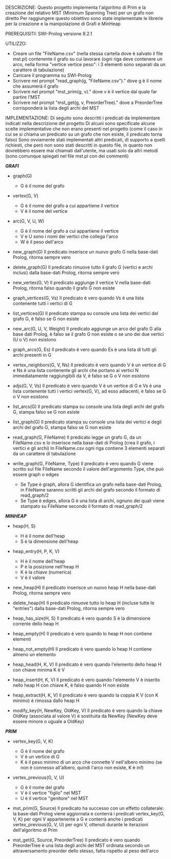 DESCRIZIONE:
Questo progetto implementa l'algoritmo di Prim e la creazione del
relativo MST (Minimum Spanning Tree) per un grafo non diretto
Per raggiungere questo obiettivo sono state implementate le librerie per la
creazione e la manipolazione di Grafi e MinHeap


PREREQUISITI:
SWI-Prolog versione 8.2.1


UTILIZZO: 
- Creare un file "FileName.csv" (nella stessa cartella dove è salvato il file
  mst.pl) contenente il grafo su cui lavorare (ogni riga deve contenere un
  arco, nella forma "vertice vertice peso": i 3 elementi sono separati
  da un carattere di tabulazione)
- Caricare il programma su SWI-Prolog
- Scrivere nel prompt "read_graph(g, "FileName.csv")." dove g è il nome che
  assumerà il grafo
- Scrivere nel prompt "mst_prim(g, v)." dove v è il vertice dal quale far
  partire l'MST
- Scrivere nel prompt "mst_get(g, v, PreorderTree)." dove a PreorderTree
  corrisponderà la lista degli archi del MST


IMPLEMENTAZIONE:
Di seguito sono descritti i predicati da implementare indicati nella
descrizione del progetto
Di alcuni sono specificate alcune scelte implementative che non erano
presenti nel progetto (come il caso in cui se si chiama un predicato su un
grafo che non esiste, il predicato torna falso)
Sono ovviamente stati implementati altri predicati, di supporto a quelli
richiesti, che però non sono stati descritti in questo file, in quanto non
dovrebbero essere mai chiamati dall'utente, ma usati solo da altri metodi
(sono comunque spiegati nel file mst.pl con dei commenti)


***GRAFI***

- graph(G)
	- G è il nome del grafo

- vertex(G, V)
	- G è il nome del grafo a cui appartiene il vertice
	- V è il nome del vertice

- arc(G, V, U, W)
	- G è il nome del grafo a cui appartiene il vertice
	- V e U sono i nomi dei vertici che collega l'arco
	- W è il peso dell'arco

- new_graph(G)
	Il predicato inserisce un nuovo grafo G nella base-dati Prolog,
	ritorna sempre vero

- delete_graph(G)
	Il predicato rimuove tutto il grafo G (vertici e archi inclusi)
	dalla base-dati Prolog, ritorna sempre vero

- new_vertex(G, V)
	Il predicato aggiunge il vertice V nella base-dati Prolog,
	ritorna falso quando il grafo G non esiste

- graph_vertices(G, Vs)
	Il predicato è vero quando Vs è una lista contenente
	tutti i vertici di G

- list_vertices(G)
	Il predicato stampa su console una lista dei vertici del grafo G,
	è falso se G non esiste

- new_arc(G, U, V, Weight)
	Il predicato aggiunge un arco del grafo G alla base dati Prolog,
	è falso se il grafo G non esiste o se uno dei due vertici (U o
	V) non esistono

- graph_arcs(G, Es)
	Il predicato è vero quando Es è una lista di tutti gli archi
	presenti in G

- vertex_neighbors(G, V, Ns)
	Il predicato è vero quando V è un vertice di G e Ns è una lista
	contenente gli archi che portano ai vertici N immediatamente
	raggiungibili da V, è falso se G o V non esistono

- adjs(G, V, Vs)
	Il predicato è vero quando V è un vertice di G e Vs è una lista
	contenente tutti i vertici vertex(G, V), ad esso adiacenti, è
	falso se G o V non esistono

- list_arcs(G)
	Il predicato stampa su console una lista degli archi del grafo G,
	stampa falso se G non esiste

- list_graph(G)
	Il predicato stampa su console una lista dei vertici e degli archi
	del grafo G, stampa falso se G non esiste

- read_graph(G, FileName)
	Il predicato legge un grafo G, da un FileName.csv e lo inserisce
	nella base-dati di Prolog (crea il grafo, i vertici e gli archi)
	In FileName.csv ogni riga contiene 3 elementi separati da un
	carattere di tabulazione

- write_graph(G, FileName, Type)
	Il predicato è vero quando G viene scritto sul file FileName secondo
	il valore dell'argomento Type, che può essere graph o edges
	- Se Type è graph, allora G identifica un grafo nella base-dati
	  Prolog, in FileName saranno scritti gli archi del grafo secondo il
	  formato di read_graph/2
	- Se Type è edges, allora G è una lista di archi, ognuno dei quali
	  viene stampato su FileName secondo il formato di read_graph/2


***MINHEAP***

- heap(H, S)
	- H è il nome dell'heap
	- S è la dimensione dell'heap

- heap_entry(H, P, K, V)
	- H è il nome dell'heap
	- P è la posizione nell'heap H
	- K è la chiave (numerica)
	- V è il valore

- new_heap(H)
	Il predicato inserisce un nuovo heap H nella base-dati Prolog,
	ritorna sempre vero

- delete_heap(H)
	Il predicato rimuove tutto lo heap H (incluse tutte le "entries")
	dalla base-dati Prolog, ritorna sempre vero

- heap_has_size(H, S)
	Il predicato è vero quando S è la dimensione corrente dello heap H

- heap_empty(H)
	Il predicato è vero quando lo heap H non contiene elementi

- heap_not_empty(H)
	Il predicato è vero quando lo heap H contiene almeno un elemento

- heap_head(H, K, V)
	Il predicato è vero quando l'elemento dello heap H con chiave minima
	K è V

- heap_insert(H, K, V)
	Il predicato è vero quando l'elemento V è inserito nello heap H con
	chiave K, è falso quando H non esiste

- heap_extract(H, K, V)
	Il predicato è vero quando la coppia K V (con K minimo) è rimossa
	dallo heap H

- modify_key(H, NewKey, OldKey, V)
	Il predicato è vero quando la chiave OldKey (associata al valore V)
	è sostituita da NewKey (NewKey deve essere minore o uguale a OldKey)


***PRIM***

- vertex_key(G, V, K)
	- G è il nome del grafo
	- V è un vertice di G
	- K è il peso minimo di un arco che connette V nell'albero minimo
	  (se non è connesso all'albero, quindi l'arco non esiste, K è inf)

- vertex_previous(G, V, U)
	- G è il nome del grafo
	- V è il vertice "figlio" nel MST
	- U è il vertice "genitore" nel MST

- mst_prim(G, Source)
	Il predicato ha successo con un effetto collaterale: la base-dati
	Prolog viene aggiornata e conterrà i predicati vertex_key(G, V, K)
	per ogni V appartenente a G e conterrà anche i predicati
	vertex_previous(G, V, U) per ogni V, ottenuti durante le iterazioni
	dell'algoritmo di Prim

- mst_get(G, Source, PreorderTree)
	Il predicato è vero quando PreorderTree è una lista degli archi
	del MST ordinata secondo un attraversamento preorder dello stesso,
	fatta rispetto al peso dell'arco